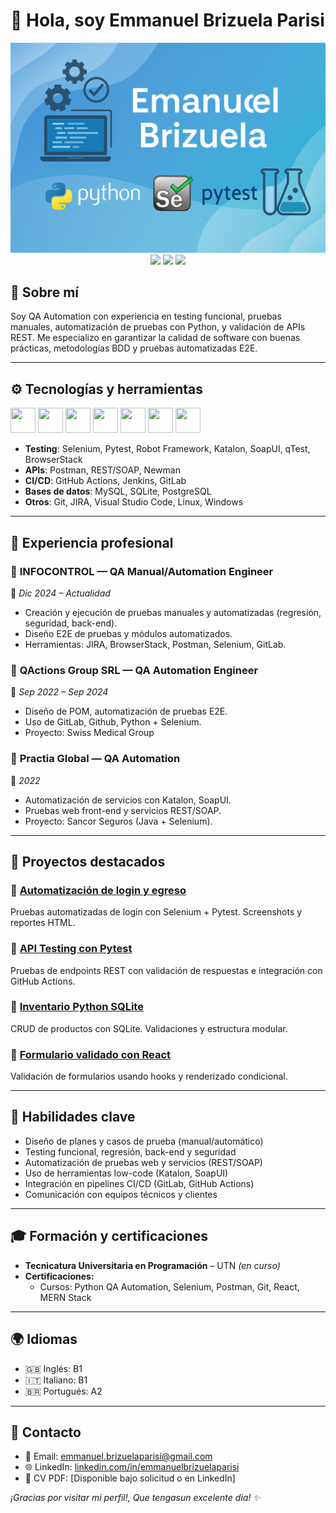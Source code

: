 
# 👋 Hola, soy Emmanuel Brizuela Parisi

<p align="center">
  <img src="banner.png" alt="Banner Emmanuel Brizuela Parisi" />
  <a href="mailto:emmanuel.brizuelaparisi@gmail.com"><img src="https://img.shields.io/badge/Email-D14836?style=flat&logo=gmail&logoColor=white" /></a>
  <a href="https://linkedin.com/in/emmanuelbrizuelaparisi" target="_blank"><img src="https://img.shields.io/badge/LinkedIn-0077B5?style=flat&logo=linkedin&logoColor=white" /></a>
  <a href="https://github.com/emmabrizuela"><img src="https://img.shields.io/github/followers/emmabrizuela?label=Follow&style=social" /></a>
</p>

## 🚀 Sobre mí

Soy QA Automation con experiencia en testing funcional, pruebas manuales, automatización de pruebas con Python, y validación de APIs REST. Me especializo en garantizar la calidad de software con buenas prácticas, metodologías BDD y pruebas automatizadas E2E.

---

## ⚙️ Tecnologías y herramientas

<p align="left">
  <img src="https://cdn.jsdelivr.net/gh/devicons/devicon/icons/python/python-original.svg" width="40" height="40" />
  <img src="https://cdn.jsdelivr.net/gh/devicons/devicon/icons/javascript/javascript-original.svg" width="40" height="40" />
  <img src="https://cdn.jsdelivr.net/gh/devicons/devicon/icons/html5/html5-original.svg" width="40" height="40" />
  <img src="https://cdn.jsdelivr.net/gh/devicons/devicon/icons/css3/css3-original.svg" width="40" height="40" />
  <img src="https://cdn.jsdelivr.net/gh/devicons/devicon/icons/react/react-original.svg" width="40" height="40" />
  <img src="https://cdn.jsdelivr.net/gh/devicons/devicon/icons/docker/docker-original.svg" width="40" height="40" />
  <img src="https://cdn.jsdelivr.net/gh/devicons/devicon/icons/git/git-original.svg" width="40" height="40" />
</p>

- **Testing**: Selenium, Pytest, Robot Framework, Katalon, SoapUI, qTest, BrowserStack
- **APIs**: Postman, REST/SOAP, Newman
- **CI/CD**: GitHub Actions, Jenkins, GitLab
- **Bases de datos**: MySQL, SQLite, PostgreSQL
- **Otros**: Git, JIRA, Visual Studio Code, Linux, Windows

---

## 💼 Experiencia profesional

### 🏢 **INFOCONTROL** — QA Manual/Automation Engineer  
📅 *Dic 2024 – Actualidad*  
- Creación y ejecución de pruebas manuales y automatizadas (regresión, seguridad, back-end).
- Diseño E2E de pruebas y módulos automatizados.
- Herramientas: JIRA, BrowserStack, Postman, Selenium, GitLab.

### 🏢 **QActions Group SRL** — QA Automation Engineer  
📅 *Sep 2022 – Sep 2024*  
- Diseño de POM, automatización de pruebas E2E.
- Uso de GitLab, Github, Python + Selenium.
- Proyecto: Swiss Medical Group

### 🏢 **Practia Global** — QA Automation  
📅 *2022*  
- Automatización de servicios con Katalon, SoapUI.
- Pruebas web front-end y servicios REST/SOAP.
- Proyecto: Sancor Seguros (Java + Selenium).

---

## 📌 Proyectos destacados

### 🔹 [Automatización de login y egreso](https://github.com/emmabrizuela/login-test)  
Pruebas automatizadas de login con Selenium + Pytest. Screenshots y reportes HTML.

### 🔹 [API Testing con Pytest](https://github.com/emmabrizuela/api-testing)  
Pruebas de endpoints REST con validación de respuestas e integración con GitHub Actions.

### 🔹 [Inventario Python SQLite](https://github.com/emmabrizuela/inventario-python)  
CRUD de productos con SQLite. Validaciones y estructura modular.

### 🔹 [Formulario validado con React](https://github.com/emmabrizuela/react-form-validation)  
Validación de formularios usando hooks y renderizado condicional.

---

## 🧠 Habilidades clave

- Diseño de planes y casos de prueba (manual/automático)
- Testing funcional, regresión, back-end y seguridad
- Automatización de pruebas web y servicios (REST/SOAP)
- Uso de herramientas low-code (Katalon, SoapUI)
- Integración en pipelines CI/CD (GitLab, GitHub Actions)
- Comunicación con equipos técnicos y clientes

---

## 🎓 Formación y certificaciones

- **Tecnicatura Universitaria en Programación** – UTN *(en curso)*
- **Certificaciones:**
  - Cursos: Python QA Automation, Selenium, Postman, Git, React, MERN Stack

---

## 🌍 Idiomas
 
- 🇬🇧 Inglés: B1  
- 🇮🇹 Italiano: B1  
- 🇧🇷 Portugués: A2

---

## 📢 Contacto

- 📧 Email: emmanuel.brizuelaparisi@gmail.com  
- 🌐 LinkedIn: [linkedin.com/in/emmanuelbrizuelaparisi](https://linkedin.com/in/emmanuelbrizuelaparisi)  
- 📄 CV PDF: [Disponible bajo solicitud o en LinkedIn]  

_¡Gracias por visitar mi perfil!, Que tengasun excelente dia! ✨_
